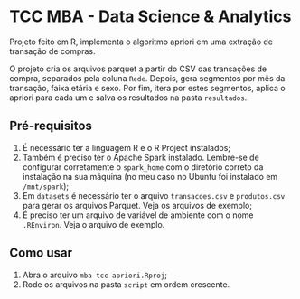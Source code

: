 # TCC MBA - Data Science & Analytics

Projeto feito em R, implementa o algoritmo apriori em uma extração de transação de compras.

O projeto cria os arquivos parquet a partir do CSV das transações de compra, separados pela coluna `Rede`. Depois, gera segmentos por mês da transação, faixa etária e sexo. Por fim, itera por estes segmentos, aplica o apriori para cada um e salva os resultados na pasta `resultados`.

## Pré-requisitos

1. É necessário ter a linguagem R e o R Project instalados;
2. Também é preciso ter o Apache Spark instalado. Lembre-se de configurar corretamente o `spark_home` com o diretório correto da instalação na sua máquina (no meu caso no Ubuntu foi instalado em `/mnt/spark`);
3. Em `datasets` é necessário ter o arquivo `transacoes.csv` e `produtos.csv` para gerar os arquivos Parquet. Veja os arquivos de exemplo;
4. É preciso ter um arquivo de variável de ambiente com o nome `.REnviron`. Veja o arquivo de exemplo.

## Como usar

1. Abra o arquivo `mba-tcc-apriori.Rproj`;
2. Rode os arquivos na pasta `script` em ordem crescente.
